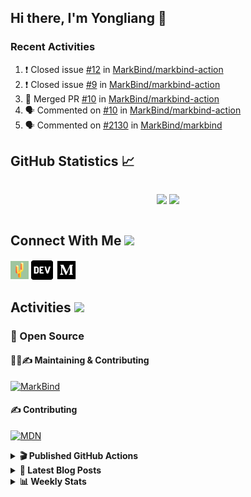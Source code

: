 ## Hi there, I'm Yongliang 👋

### Recent Activities

<!--START_SECTION:activity-->
1. ❗️ Closed issue [#12](https://github.com/MarkBind/markbind-action/issues/12) in [MarkBind/markbind-action](https://github.com/MarkBind/markbind-action)
2. ❗️ Closed issue [#9](https://github.com/MarkBind/markbind-action/issues/9) in [MarkBind/markbind-action](https://github.com/MarkBind/markbind-action)
3. 🎉 Merged PR [#10](https://github.com/MarkBind/markbind-action/pull/10) in [MarkBind/markbind-action](https://github.com/MarkBind/markbind-action)
4. 🗣 Commented on [#10](https://github.com/MarkBind/markbind-action/issues/10) in [MarkBind/markbind-action](https://github.com/MarkBind/markbind-action)
5. 🗣 Commented on [#2130](https://github.com/MarkBind/markbind/issues/2130) in [MarkBind/markbind](https://github.com/MarkBind/markbind)
<!--END_SECTION:activity-->

## GitHub Statistics :chart_with_upwards_trend:
<div align="center">
<div style="display: flex; align-items: center; justify-content: center;">

[![](https://github-readme-stats-tlylt.vercel.app/api?username=tlylt&show_icons=true&theme=tokyonight&hide_border=true&locale=en)](https://github.com/tlylt)
[![](https://github-readme-streak-stats.herokuapp.com/?user=tlylt&theme=tokyonight&hide_border=true)](https://github.com/tlylt)
</div>
</div>

## Connect With Me <img src="https://media.giphy.com/media/2wh5K5yE3ulp3xgYcG/giphy-downsized.gif" width="30">

<a href="https://www.yongliangliu.com/" target="_blank"><img align="center" src="static/site-icon.png" alt="yongliangliu.com" height="29" width="29" /></a>
<a href="https://dev.to/tlylt" target="_blank"><img align="center" src="static/dev-badge.svg" alt="dev.to/tlylt" height="35" width="35" /></a>
<a href="https://tlylt.medium.com" target="_blank"><img align="center" src="static/medium.png" alt="tlylt.medium.com" height="35" width="35" /></a>

## Activities <img src="https://media.giphy.com/media/WUlplcMpOCEmTGBtBW/giphy.gif" width="30">

### 🔭 Open Source

#### 👷‍♂️✍️ Maintaining & Contributing
[![MarkBind](https://github-readme-stats-tlylt.vercel.app/api/pin/?username=markbind&repo=markbind)](https://github.com/MarkBind/markbind)

#### ✍️ Contributing
[![MDN](https://github-readme-stats-tlylt.vercel.app/api/pin/?username=mdn&repo=content)](https://github.com/mdn/content)

<details>
<summary> <b>🎬 Published GitHub Actions </b> </summary>

[![install-graphviz](https://github-readme-stats-tlylt.vercel.app/api/pin/?username=tlylt&repo=install-graphviz)](https://github.com/tlylt/install-graphviz)

[![reposense-action](https://github-readme-stats-tlylt.vercel.app/api/pin/?username=tlylt&repo=reposense-action)](https://github.com/tlylt/reposense-action)

[![markbin-action](https://github-readme-stats-tlylt.vercel.app/api/pin/?username=markbind&repo=markbind-action)](https://github.com/MarkBind/markbind-action)

</details>

<details>
<summary> <b>📕 Latest Blog Posts</b> </summary>

<!-- BLOG-POST-LIST:START -->
- [Deploy a ChatGPT API Server in no time](https://www.yongliangliu.com/blog/chatgpt-nextjs-server/)
- [Creating a regex-based Markdown parser in TypeScript](https://www.yongliangliu.com/blog/rmark/)
- [Create VSCode Snippets for Markdown Blog Workflows](https://www.yongliangliu.com/blog/vscode-snippets/)
- [Brag Doc 2023](https://www.yongliangliu.com/blog/brag-doc-2023/)
- [My Journey into Open Source](https://www.yongliangliu.com/blog/my-journey-into-open-source/)
<!-- BLOG-POST-LIST:END -->

</details>

<details>
<summary> <b>📊 Weekly Stats</b> </summary>

<!--START_SECTION:waka-->
![Code Time](http://img.shields.io/badge/Code%20Time-932%20hrs%2055%20mins-blue)

**🐱 My GitHub Data** 

> 📦 608.7 kB Used in GitHub's Storage 
 > 
> 🏆 900 Contributions in the Year 2023
 > 
> 🚫 Not Opted to Hire
 > 
> 📜 171 Public Repositories 
 > 
> 🔑 33 Private Repositories 
 > 
**I'm an Early 🐤** 

```text
🌞 Morning                3766 commits        ███████░░░░░░░░░░░░░░░░░░   29.48 % 
🌆 Daytime                3367 commits        ███████░░░░░░░░░░░░░░░░░░   26.35 % 
🌃 Evening                4756 commits        █████████░░░░░░░░░░░░░░░░   37.23 % 
🌙 Night                  887 commits         ██░░░░░░░░░░░░░░░░░░░░░░░   06.94 % 
```
📅 **I'm Most Productive on Wednesday** 

```text
Monday                   1693 commits        ███░░░░░░░░░░░░░░░░░░░░░░   13.25 % 
Tuesday                  1885 commits        ████░░░░░░░░░░░░░░░░░░░░░   14.75 % 
Wednesday                2119 commits        ████░░░░░░░░░░░░░░░░░░░░░   16.59 % 
Thursday                 1633 commits        ███░░░░░░░░░░░░░░░░░░░░░░   12.78 % 
Friday                   1669 commits        ███░░░░░░░░░░░░░░░░░░░░░░   13.06 % 
Saturday                 1907 commits        ████░░░░░░░░░░░░░░░░░░░░░   14.93 % 
Sunday                   1870 commits        ████░░░░░░░░░░░░░░░░░░░░░   14.64 % 
```


📊 **This Week I Spent My Time On** 

```text
🕑︎ Time Zone: Asia/Singapore

💬 Programming Languages: 
JavaScript               6 hrs 47 mins       ██████████░░░░░░░░░░░░░░░   41.87 % 
Markdown                 3 hrs 41 mins       ██████░░░░░░░░░░░░░░░░░░░   22.77 % 
C#                       2 hrs 8 mins        ███░░░░░░░░░░░░░░░░░░░░░░   13.22 % 
TypeScript               52 mins             █░░░░░░░░░░░░░░░░░░░░░░░░   05.38 % 
JSON                     42 mins             █░░░░░░░░░░░░░░░░░░░░░░░░   04.40 % 
```


 Last Updated on 14/04/2023 00:46:06 UTC
<!--END_SECTION:waka-->

</details>
